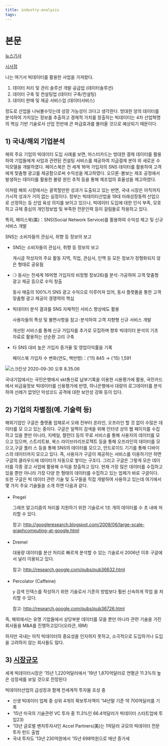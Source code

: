 ```yaml
---
title: industry-analysis
tags:
---
```


# 본문

[뉴스기사](https://zdnet.co.kr/view/?no=20200311184835)

[시사점](file:///Users/lostcatbox/Downloads/%EB%B9%85%EB%8D%B0%EC%9D%B4%ED%84%B0%EC%82%B0%EC%97%85%EC%9D%98%20%EB%B6%80%EC%83%81%20%EB%B0%8F%20%EC%8B%9C%EC%82%AC%EC%A0%90.pdf)

나는 여기서 빅데이터를 활용한 사업을 가져왔다.

1.  데이터 처리 및 관리 솔루션 개발‧공급업 (데이터솔루션)
2. 데이터 구축 및 컨설팅업 (데이터 구축/컨설팅)
3. 데이터 판매 및 제공 서비스업 (데이터서비스)

정도로 산업을 나눠볼수잇는데 성장 가능성이 크다고 생각한다. 방대한 양의 데이터를 분석하여 가치있는 정보를 추출하고 경제적 가치를 창출하는 빅데이터는 4차 산업혁명의 핵심 기반 기술로서 산업 전반에 큰 파급효과를 불러올 것으로 예상되기 때문이다. 





## 1) 국내/해외 기업분석

해외 주요 기업의 빅데이터 도입 사례를 보면, 마스터카드는 방대한 결제 데이터를 활용하여 기업들에게 사업과 관련된 컨설팅 서비스를 제공하여 지급결제 분야 외 새로운 수익모델을 개발하였다. 페이스북은 전 세계 16억 가입자의 SNS 데이터를 활용하여 고객에게 맞춤형 광고를 제공함으로써 수익성을 제고하였다. 오므론･볼보는 제조 공정에서 발생하는 데이터를 활용한 불량 원인 추적 등을 통해 제조업의 효율성을 제고하였다. 

이처럼 해외 시장에서는 괄목할만한 성과가 도출되고 있는 반면, 국내 시장은 아직까지 가시적 성과가 거의 없는 실정이다. 정부는 빅데이터산업을 19대 미래성장동력 산업으로 선정하는 등 산업 육성 의지를 보이고 있으나, 빅데이터 도입에 대한 인식 부족, 모호하고 규제 중심의 개인정보법 및 부족한 전문인력 등이 걸림돌로 작용하고 있다. 

특히, 페이스북(美)：SNS(Social Network Service)를 활용하여 수익성 제고 및 신규 서비스 개발

SNS는 소비자들의 관심사, 취향 등 정보의 보고 

- SNS는 소비자들의 관심사, 취향 등 정보의 보고 

  게시글 작성자의 주요 활동 지역, 직업, 관심사, 인맥 등 모든 정보가 정형화되지 않은 형태로 공유됨 

- ❍ 동사는 전세계 16억명 가입자의 비정형 정보26)를 분석･가공하여 고객 맞춤형 광고 제공 등으로 수익 창출 

  동사 매출의 100%가 SNS 광고 수익으로 이루어져 있어, 동사 플랫폼을 통한 고객 맞춤형 광고 제공이 경쟁력의 핵심

- 빅데이터 분석 결과를 SNS 자체적인 서비스 향상에도 활용

  사용자들의 특성 및 불편사항을 참고･분석하여 고객 지향형 신규 서비스 개발

  개선된 서비스를 통해 신규 가입자를 추가로 모집하며 향후 빅데이터 분석의 기초 자료로 활용하는 선순환 고리 구축

- 타 SNS 대비 높은 가입자 증가율 및 영업이익률을 기록 

  페이스북 가입자 수 변화(연도, 백만명)：(’11) 845 → (’15) 1,591

![스크린샷 2020-09-30 오후 8.35.06](https://tva1.sinaimg.cn/large/007S8ZIlgy1gj8wq3zt52j313k0u0qg8.jpg)



국내기업에서는 국민은행에서 skt통신료 납부기록을 이용한 시용평가에 활용, 국민카드에서 비금융정보 빅데이터를 신용평가에 반영, 하나은행에서 대량의 로그데이터를 분석하여 선례가 없엇던 악성코드 공격에 대한 보안성 강화 등이 있다.







## 2) 기업의 차별점(예. 기술력 등)

해외기업인 구글은 플랫폼 업체로서 오래 전부터 온라인, 오프라인 할 것 없이 수많은 데이터를 모 으고 있는 중이다. 구글은 일찍이 검색을 위해 인터넷 상의 웹 페이지를 수집하고 있을 뿐만 아니라, 지메일, 캘런더 등의 무료 서비스를 통해 사용자의 데이터를 모으고 있으며, 스트리트뷰, 북스 라이브러리프로젝트 등을 통해 오프라인의 데이터를 모으고,구글 플러 스 등을 통해 SNS의 데이터를 모으고, 안드로이드 기기를 통해 디바이스의 데이터까지 모으고 있다. 즉, 사용자가 구글이 제공하는 서비스를 이용하기만 하면 구글의 클라우드에 데이터가 자동으로 쌓이는 구조다. 그리고 구글은 그렇게 모은 데이터를 각종 광고 사업에 활용해 수익을 창출하고 있다. 현재 가장 많은 데이터를 수집하고 있을 뿐만 아니라 가장 다양 한 형태의 데이터를 수집하고 있는 업체가 바로 구글이다. 또한 구글은 빅 데이터 관련 기술 및 도구들을 직접 개발하여 사용하고 있는데 여기에서 몇 가지 주요 기술들을 소개 하면 다음과 같다.  

- Pregel

  그래프 알고리즘의 처리를 지원하기 위한 기술로서 1조 개의 데이터를 수 초 내에 처리할 수 있다.

  참고: http://googleresearch.blogspot.com/2009/06/large-scale-graphcomputing-at-google.html  

- Dremel

  대용량 데이터를 분산 처리로 빠르게 분석할 수 있는 기술로서 2006년 이후 구글에서 널리 이용되고 있다.

  참고: http://research.google.com/pubs/pub36632.html  

- Percolator (Caffeine)

  y 검색 인덱스를 작성하기 위한 기술로서 기존의 방법보다 훨씬 신속하게 작업 을 처리할 수 있다.

  참고: http://research.google.com/pubs/pub36726.html 

즉, 해외에서는 유명 기업들에서 상당부분 데이터를 모을 뿐만 아니라 관련 기술을 가진 회사들을 M&A를 진행하고있다(오라큰, IBM)

하지만 국내는 아직 빅데이터의 중요성을 인지하지 못하고, 소극적으로 도입하거나 도입을 고려하지 않는 회사들도 많다.



## 3) [시장규모](http://www.dbguide.net/dbqna.db?cmd=loadmap_view&boardUid=173758&boardConfigUid=105&categoryUid=216&boardIdx=1&boardStep=1)

세계 빅데이터시장은 ’15년 1,220억달러에서 ’19년 1,870억달러로 연평균 11.3%의 높은 성장세를 보일 것으로 전망된다

빅데이터산업의 급성장과 함께 전세계적 투자붐 조성 중 

- 신생 빅데이터 업체 중 상위 4개의 확보투자액이 ’14년말 기준 약 700억달러를 기록 
- ’15년 미국의 기술관련 VC 투자 중 11.3%인 66.4억달러가 빅데이터 스타트업에 투입23)
- ’13년 글로벌 벤처투자사인 Accel Partners(美)는 1억달러 규모의 빅데이터 전문 투자 펀드 출범
- 국내 투자도 ’13년 230억원에서 ’15년 698억원으로 매년 증가세






































